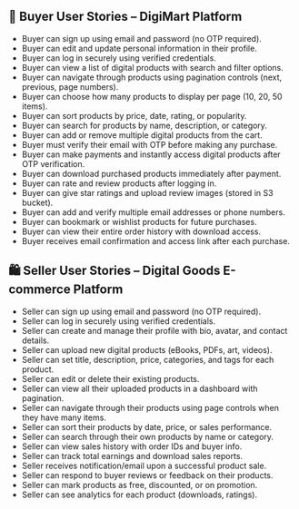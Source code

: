 ## 📌 Buyer User Stories – DigiMart Platform

- Buyer can sign up using email and password (no OTP required).
- Buyer can edit and update personal information in their profile.
- Buyer can log in securely using verified credentials.
- Buyer can view a list of digital products with search and filter options.
- Buyer can navigate through products using pagination controls (next, previous, page numbers).
- Buyer can choose how many products to display per page (10, 20, 50 items).
- Buyer can sort products by price, date, rating, or popularity.
- Buyer can search for products by name, description, or category.
- Buyer can add or remove multiple digital products from the cart.
- Buyer must verify their email with OTP before making any purchase.
- Buyer can make payments and instantly access digital products after OTP verification.
- Buyer can download purchased products immediately after payment.
- Buyer can rate and review products after logging in.
- Buyer can give star ratings and upload review images (stored in S3 bucket).
- Buyer can add and verify multiple email addresses or phone numbers.
- Buyer can bookmark or wishlist products for future purchases.
- Buyer can view their entire order history with download access.
- Buyer receives email confirmation and access link after each purchase.



## 🛍️ Seller User Stories – Digital Goods E-commerce Platform

- Seller can sign up using email and password (no OTP required).
- Seller can log in securely using verified credentials.
- Seller can create and manage their profile with bio, avatar, and contact details.
- Seller can upload new digital products (eBooks, PDFs, art, videos).
- Seller can set title, description, price, categories, and tags for each product.
- Seller can edit or delete their existing products.
- Seller can view all their uploaded products in a dashboard with pagination.
- Seller can navigate through their products using page controls when they have many items.
- Seller can sort their products by date, price, or sales performance.
- Seller can search through their own products by name or category.
- Seller can view sales history with order IDs and buyer info.
- Seller can track total earnings and download sales reports.
- Seller receives notification/email upon a successful product sale.
- Seller can respond to buyer reviews or feedback on their products.
- Seller can mark products as free, discounted, or on promotion.
- Seller can see analytics for each product (downloads, ratings).
